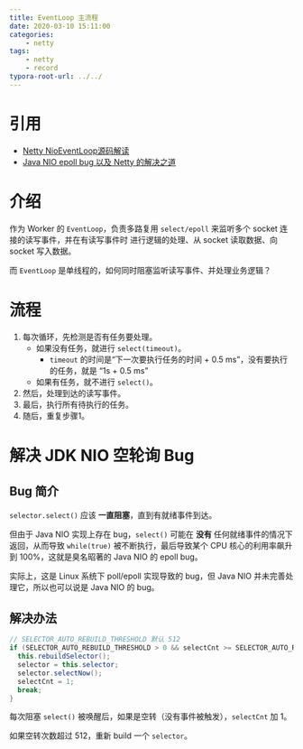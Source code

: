```yaml
---
title: EventLoop 主流程
date: 2020-03-10 15:11:00
categories:
	- netty
tags:
	- netty
	- record
typora-root-url: ../../
---
```


# 引用

- [Netty NioEventLoop源码解读](https://www.jianshu.com/p/3ebd4e997242)
- [Java NIO epoll bug 以及 Netty 的解决之道](http://songkun.me/2019/07/26/2019-07-26-java-nio-epoll-bug-and-netty-solution/)

# 介绍

作为 Worker 的 `EventLoop`，负责多路复用 `select/epoll` 来监听多个 socket 连接的读写事件，并在有读写事件时 进行逻辑的处理、从 socket 读取数据、向socket 写入数据。

而 `EventLoop` 是单线程的，如何同时阻塞监听读写事件、并处理业务逻辑？

#  流程

1. 每次循环，先检测是否有任务要处理。
   - 如果没有任务，就进行 `select(timeout)`。
     - `timeout` 的时间是“下一次要执行任务的时间 + 0.5 ms”，没有要执行的任务，就是 “1s + 0.5 ms”
   - 如果有任务，就不进行 `select()`。
2. 然后，处理到达的读写事件。
3. 最后，执行所有待执行的任务。
4. 随后，重复步骤1。

# 解决 JDK NIO 空轮询 Bug

## Bug 简介

`selector.select()` 应该 **一直阻塞**，直到有就绪事件到达。

但由于 Java NIO 实现上存在 bug，`select()` 可能在 **没有** 任何就绪事件的情况下返回，从而导致 `while(true)` 被不断执行，最后导致某个 CPU 核心的利用率飙升到 100%，这就是臭名昭著的 Java NIO 的 epoll bug。

实际上，这是 Linux 系统下 poll/epoll 实现导致的 bug，但 Java NIO 并未完善处理它，所以也可以说是 Java NIO 的 bug。

## 解决办法

```java
// SELECTOR_AUTO_REBUILD_THRESHOLD 默认 512
if (SELECTOR_AUTO_REBUILD_THRESHOLD > 0 && selectCnt >= SELECTOR_AUTO_REBUILD_THRESHOLD) {
  this.rebuildSelector();
  selector = this.selector;
  selector.selectNow();
  selectCnt = 1;
  break;
}
```

每次阻塞 `select()` 被唤醒后，如果是空转（没有事件被触发），`selectCnt` 加 1。

如果空转次数超过 512，重新 build 一个 `selector`。